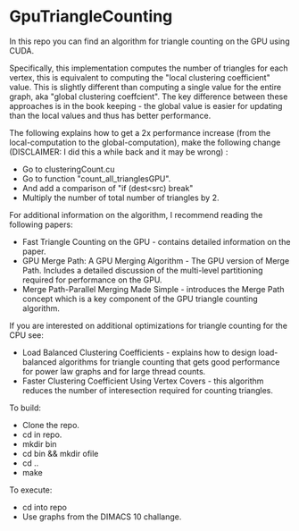 # GpuTriangleCounting
In this repo you can find an algorithm for triangle counting on the GPU using CUDA.

Specifically, this implementation computes the number of triangles for each vertex, this is equivalent to computing the "local clustering coefficient" value. This is slightly different than computing a single value for the entire graph, aka "global clustering coeffcient". The key difference between these approaches is in the book keeping - the global value is easier for updating than the local values and thus has better performance. 

The following explains how to get a 2x performance increase (from the local-computation to the global-computation), make the following change (DISCLAIMER: I did this a while back and it may be wrong) :
* Go to clusteringCount.cu
* Go to function "count_all_trianglesGPU".
* And add a comparison of "if (dest<src) break"
* Multiply the number of total number of triangles by 2.


For additional information on the algorithm, I recommend reading the following papers:
* Fast Triangle Counting on the GPU - contains detailed information on the paper.
* GPU Merge Path: A GPU Merging Algorithm - The GPU version of Merge Path. Includes a detailed discussion of the multi-level  partitioning required for performance on the GPU.
* Merge Path-Parallel Merging Made Simple - introduces the Merge Path concept which is a key component of the GPU triangle counting algorithm.

If you are interested on additional optimizations for triangle counting for the CPU see:

* Load Balanced Clustering Coefficients - explains how to design load-balanced algorithms for triangle counting that gets good performance for power law graphs and for large thread counts.
* Faster Clustering Coefficient Using Vertex Covers - this algorithm reduces the number of interesection required for counting triangles.


To build:
* Clone the repo.
* cd in repo.
* mkdir bin
* cd bin && mkdir ofile
* cd ..
* make

To execute:
* cd into repo
* Use graphs from the DIMACS 10 challange.



